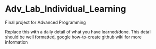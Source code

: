 # Adv_Lab_Individual_Learning
Final project for Advanced Programming

Replace this with a daily detail of what you have learned/done.
This detail should be well formatted, google how-to-create github wiki for more information